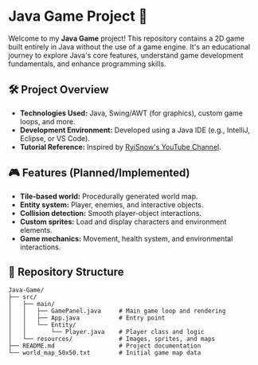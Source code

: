 # Java Game Project 🚀

Welcome to my **Java Game** project! This repository contains a 2D game built entirely in Java without the use of a game engine. It's an educational journey to explore Java's core features, understand game development fundamentals, and enhance programming skills.

## 🛠 Project Overview
- **Technologies Used:** Java, Swing/AWT (for graphics), custom game loops, and more.
- **Development Environment:** Developed using a Java IDE (e.g., IntelliJ, Eclipse, or VS Code).
- **Tutorial Reference:** Inspired by [RyiSnow's YouTube Channel](https://www.youtube.com/@RyiSnow).

## 🎮 Features (Planned/Implemented)
- **Tile-based world:** Procedurally generated world map.
- **Entity system:** Player, enemies, and interactive objects.
- **Collision detection:** Smooth player-object interactions.
- **Custom sprites:** Load and display characters and environment elements.
- **Game mechanics:** Movement, health system, and environmental interactions.

## 📂 Repository Structure
```plaintext
Java-Game/
├── src/
│   ├── main/
│   │   ├── GamePanel.java     # Main game loop and rendering
│   │   ├── App.java           # Entry point
│   │   └── Entity/
│   │       └── Player.java    # Player class and logic
│   └── resources/             # Images, sprites, and maps
├── README.md                  # Project documentation
└── world_map_50x50.txt        # Initial game map data
